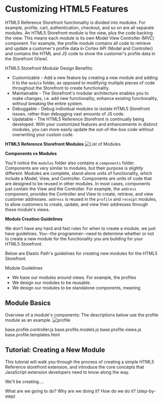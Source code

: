 Customizing HTML5 Features
====================
HTML5 Reference Storefront functionality is divided into modules. For example, profile, cart, authentication, checkout, and so on are all separate modules.
An HTML5 Storefront module is the view, plus the code backing the view. This means each module is its own Model View Controller (MVC) component.
For example, the profile module contains all code to retrieve and update a customer's profile data in Cortex API (Model and Controller) and contains the HTML and JS code to show the customer's profile data in the Storefront (View).

HTML5 Storefront Modular Design Benefits:
* Customizable - Add a new feature by creating a new module and adding it to the <code>module</code> folder, as opposed to modifying multiple pieces of code throughout the Storefront to create functionality.
* Maintainable - The Storefront's modular architecture enables you to make changes, i.e. add new functionality, enhance existing functionality, without breaking the entire system.
* Debuggable - Debug individual modules to isolate HTML5 Storefront issues, rather than debugging vast amounts of JS code.
* Updatable - The HTML5 Reference Storefront is continually being developed. With your customized features and enhancements in distinct modules, you can more easily update the out-of-the-box code without overwriting your custom code.

**HTML5 Reference Storefront Modules**
![List of Modules](https://github.elasticpath.net/cortex/ui-storefront/raw/master/documentation/img/modulesList.png)

**Components vs Modules**

You'll notice the <code>modules</code> folder also contains a <code>components</code> folder.
Components are very similar to modules, but their purpose is slightly different. Modules are complete, stand-alone units of functionality, which include a Model, View, and Controller.
Components are units of code that are designed to be reused in other modules. In most cases, components just contain the View and the Controller.
For example, the <code>address</code> component, provides the Controller and View to create, retrieve, and view customer addresses.
<code>address</code> is reused in the <code>profile</code> and <code>receipt</code> modules, to allow customers to create, update, and view their addresses through these module's views.

**Module Creation Guidelines**

We don't have any hard and fast rules for when to create a module, we just have guidelines. You--the programmer--need to determine whether or not to create a new module for
the functionality you are building for your HTML5 Storefront.

Below are Elastic Path's guidelines for creating new modules for the HTML5 Storefront.

Module Guidelines
- We base our modules around views. For example, the profiles
- We design our modules to be reusable.
- We design our modules to be standalone components, meaning

Module Basics
---------------------

Overview of a module's components:
The descriptions below use the profile module as an example.
![profile](https://github.elasticpath.net/cortex/ui-storefront/raw/master/documentation/img/profileModule.png)

base.profile.controller.js
base.profile.models.js
base.profile.views.js
base.profile.templates.html



Tutorial: Creating a New Module
---------------------
This tutorial will walk you through the process of creating a simple HTML5 Reference storefront extension, and introduce the
core concepts that JavaScript extension developers need to know along the way.

We'll be creating....

What are we going to do?
Why are we doing it?
How do we do it? (step-by-step)
